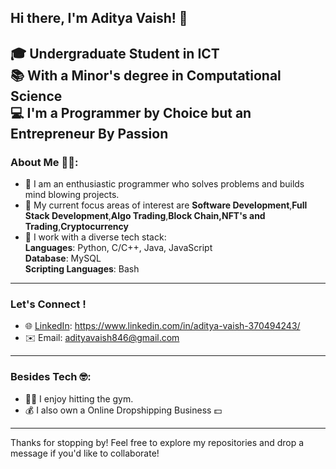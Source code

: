 ## Hi there, I'm Aditya Vaish! 👋

🎓 **Undergraduate Student in ICT**  
📚 **With a Minor's degree in Computational Science**  
💻 **I'm a Programmer by Choice but an Entrepreneur By Passion**
---

### About Me 🥷🏻:

- 🌟 I am an enthusiastic programmer who solves problems and builds mind blowing projects.
- 🚀 My current focus areas of interest are **Software Development**,**Full Stack Development**,**Algo Trading**,**Block Chain,NFT's and Trading**,**Cryptocurrency**
- 🧰 I work with a diverse tech stack:   
  **Languages**: Python, C/C++, Java, JavaScript<br> 
  **Database**: MySQL<br>
  **Scripting Languages**: Bash<br>
---

### Let's Connect !

- 🌐 [LinkedIn](#): https://www.linkedin.com/in/aditya-vaish-370494243/
- ✉️ Email: adityavaish846@gmail.com  
---

### Besides Tech 🤓:
- 💪🏻 I enjoy hitting the gym.  
- 💰 I also own a Online Dropshipping Business 💵
---
Thanks for stopping by! Feel free to explore my repositories and drop a message if you'd like to collaborate!

